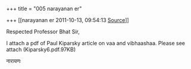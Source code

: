 +++
title = "005 narayanan er"

+++
[[narayanan er	2011-10-13, 09:54:13 [Source](https://groups.google.com/g/bvparishat/c/ssKWQXDWdPc)]]



Respected Professor Bhat Sir,

I attach a pdf of Paul Kiparsky article on vaa and vibhaashaa. Please see attach (Kiparsky6.pdf.97KB)  



नारायणः  
  

